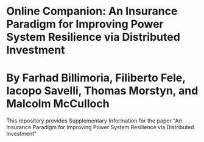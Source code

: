 # Online Companion: An Insurance Paradigm for Improving Power System Resilience via Distributed Investment
# By Farhad Billimoria, Filiberto Fele, Iacopo Savelli, Thomas Morstyn, and Malcolm McCulloch

This repository provides Supplementary Information for the paper "An Insurance Paradigm for Improving Power System Resilience via Distributed Investment"
